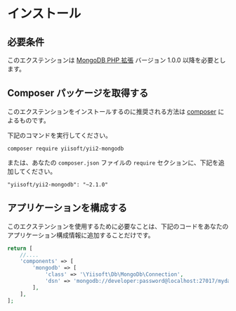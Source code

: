 インストール
============

## 必要条件

このエクステンションは [MongoDB PHP 拡張](http://us1.php.net/manual/en/set.mongodb.php) バージョン 1.0.0 以降を必要とします。

## Composer パッケージを取得する

このエクステンションをインストールするのに推奨される方法は [composer](http://getcomposer.org/download/) によるものです。

下記のコマンドを実行してください。

```
composer require yiisoft/yii2-mongodb
```

または、あなたの `composer.json` ファイルの `require` セクションに、下記を追加してください。

```
"yiisoft/yii2-mongodb": "~2.1.0"
```

## アプリケーションを構成する

このエクステンションを使用するために必要なことは、下記のコードをあなたのアプリケーション構成情報に追加することだけです。

```php
return [
    //....
    'components' => [
        'mongodb' => [
            'class' => '\Yiisoft\Db\MongoDb\Connection',
            'dsn' => 'mongodb://developer:password@localhost:27017/mydatabase',
        ],
    ],
];
```
